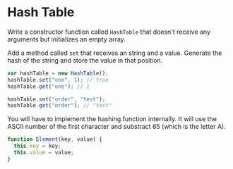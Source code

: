 # Hash Table

Write a constructor function called `HashTable` that doesn't receive any arguments but initializes an empty array.

Add a method called `set` that receives an string and a value. Generate the hash of the string and store the value in that position.

```javascript
var hashTable = new HashTable();
hashTable.set("one", 1); // true
hashTable.get("one"); // 1

hashTable.set("order", "test");
hashTable.get("order"); // "test"
```

You will have to implement the hashing function internally. It will use the ASCII number of the first character and substract 65 (which is the letter A).

```javascript
function Element(key, value) {
  this.key = key;
  this.value = value;
}
```
